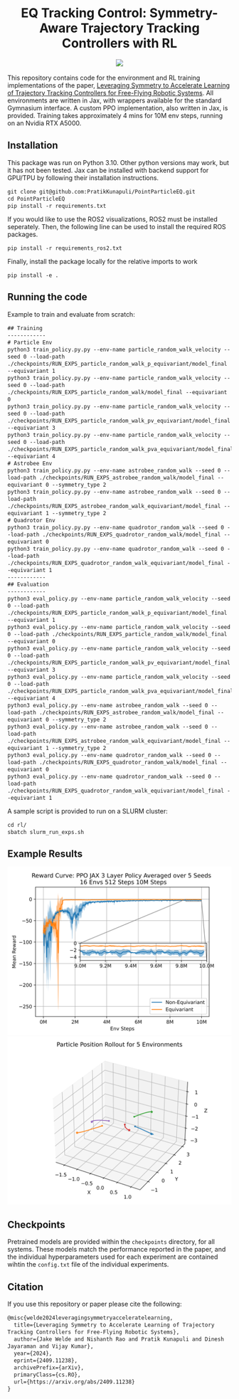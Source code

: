 <h1 align="center">
  <b>EQ Tracking Control: Symmetry-Aware Trajectory Tracking Controllers with RL</b><br>
</h1>

<p align="center">
 <img src="https://img.shields.io/badge/python-3.10-blue" />
</p>

This repository contains code for the environment and RL training implementations of the paper, [Leveraging Symmetry to Accelerate Learning of Trajectory Tracking Controllers for Free-Flying Robotic Systems](https://arxiv.org/abs/2409.11238). All environments are written in Jax, with wrappers available for the standard Gymnasium interface. A custom PPO implementation, also written in Jax, is provided. Training takes approximately 4 mins for 10M env steps, running on an Nvidia RTX A5000. 

## Installation
This package was run on Python 3.10. Other python versions may work, but it has not been tested. Jax can be installed with backend support for GPU/TPU by following their installation instructions. 

```
git clone git@github.com:PratikKunapuli/PointParticleEQ.git
cd PointParticleEQ
pip install -r requirements.txt
```

If you would like to use the ROS2 visualizations, ROS2 must be installed seperately. Then, the following line can be used to install the required ROS packages.

```
pip install -r requirements_ros2.txt
```

Finally, install the package locally for the relative imports to work
```
pip install -e .
```
## Running the code
Example to train and evaluate from scratch:
```
## Training
------------
# Particle Env
python3 train_policy.py.py --env-name particle_random_walk_velocity --seed 0 --load-path ./checkpoints/RUN_EXPS_particle_random_walk_p_equivariant/model_final --equivariant 1
python3 train_policy.py.py --env-name particle_random_walk_velocity --seed 0 --load-path ./checkpoints/RUN_EXPS_particle_random_walk/model_final --equivariant 0
python3 train_policy.py.py --env-name particle_random_walk_velocity --seed 0 --load-path ./checkpoints/RUN_EXPS_particle_random_walk_pv_equivariant/model_final --equivariant 3
python3 train_policy.py.py --env-name particle_random_walk_velocity --seed 0 --load-path ./checkpoints/RUN_EXPS_particle_random_walk_pva_equivariant/model_final --equivariant 4
# Astrobee Env
python3 train_policy.py.py --env-name astrobee_random_walk --seed 0 --load-path ./checkpoints/RUN_EXPS_astrobee_random_walk/model_final --equivariant 0 --symmetry_type 2
python3 train_policy.py.py --env-name astrobee_random_walk --seed 0 --load-path ./checkpoints/RUN_EXPS_astrobee_random_walk_equivariant/model_final --equivariant 1 --symmetry_type 2
# Quadrotor Env
python3 train_policy.py.py --env-name quadrotor_random_walk --seed 0 --load-path ./checkpoints/RUN_EXPS_quadrotor_random_walk/model_final --equivariant 0
python3 train_policy.py.py --env-name quadrotor_random_walk --seed 0 --load-path ./checkpoints/RUN_EXPS_quadrotor_random_walk_equivariant/model_final --equivariant 1
------------
## Evaluation
------------
python3 eval_policy.py --env-name particle_random_walk_velocity --seed 0 --load-path ./checkpoints/RUN_EXPS_particle_random_walk_p_equivariant/model_final --equivariant 1
python3 eval_policy.py --env-name particle_random_walk_velocity --seed 0 --load-path ./checkpoints/RUN_EXPS_particle_random_walk/model_final --equivariant 0
python3 eval_policy.py --env-name particle_random_walk_velocity --seed 0 --load-path ./checkpoints/RUN_EXPS_particle_random_walk_pv_equivariant/model_final --equivariant 3
python3 eval_policy.py --env-name particle_random_walk_velocity --seed 0 --load-path ./checkpoints/RUN_EXPS_particle_random_walk_pva_equivariant/model_final --equivariant 4
python3 eval_policy.py --env-name astrobee_random_walk --seed 0 --load-path ./checkpoints/RUN_EXPS_astrobee_random_walk/model_final --equivariant 0 --symmetry_type 2
python3 eval_policy.py --env-name astrobee_random_walk --seed 0 --load-path ./checkpoints/RUN_EXPS_astrobee_random_walk_equivariant/model_final --equivariant 1 --symmetry_type 2
python3 eval_policy.py --env-name quadrotor_random_walk --seed 0 --load-path ./checkpoints/RUN_EXPS_quadrotor_random_walk/model_final --equivariant 0
python3 eval_policy.py --env-name quadrotor_random_walk --seed 0 --load-path ./checkpoints/RUN_EXPS_quadrotor_random_walk_equivariant/model_final --equivariant 1
```
A sample script is provided to run on a SLURM cluster:
```
cd rl/
sbatch slurm_run_exps.sh
```

## Example Results
<img src="./figures/example_results.png" alt="main_results" width="800"/>

<img src="./figures/example_rollouts.png" alt="main_rollouts" width="800"/>

## Checkpoints
Pretrained models are provided within the `checkpoints` directory, for all systems. These models match the performance reported in the paper, and the individual hyperparameters used for each experiment are contained wihtin the `config.txt` file of the individual experiments. 

## Citation
If you use this repository or paper please cite the following:
```
@misc{welde2024leveragingsymmetryacceleratelearning,
  title={Leveraging Symmetry to Accelerate Learning of Trajectory Tracking Controllers for Free-Flying Robotic Systems}, 
  author={Jake Welde and Nishanth Rao and Pratik Kunapuli and Dinesh Jayaraman and Vijay Kumar},
  year={2024},
  eprint={2409.11238},
  archivePrefix={arXiv},
  primaryClass={cs.RO},
  url={https://arxiv.org/abs/2409.11238}
}
```

